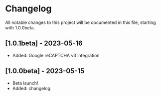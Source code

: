 # Changelog

All notable changes to this project will be documented in this file, starting with 1.0.0beta.

## [1.0.1beta] - 2023-05-16

- Added: Google reCAPTCHA v3 integration

## [1.0.0beta] - 2023-05-15

- Beta launch!
- Added: changelog
